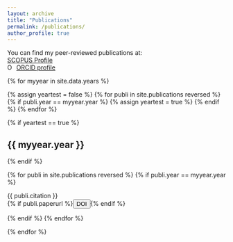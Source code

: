 ```yaml
---
layout: archive
title: "Publications"
permalink: /publications/
author_profile: true
---
```


<style>
.btn{
    margin-bottom:0;
}
.jumbotron{
    padding-bottom:0px;
    padding-top:5px;
    margin-top:10px;
    margin-bottom:10px
}
</style>

You can find my peer-reviewed publications at:
<br />
<a href="https://www.scopus.com/authid/detail.uri?authorId=55675224272">SCOPUS Profile</a>
<br />
<a href="http://orcid.org/0000-0002-0801-0831"><img src="https://orcid.org/sites/default/files/images/orcid_16x16.png" style="width:1em;margin-right:.5em;" alt="ORCID iD icon">ORCID profile</a>


{% for myyear in site.data.years %}

{% assign yeartest = false %}
{% for publi in site.publications reversed %}
  {% if publi.year == myyear.year %}
   {% assign yeartest = true %}
  {% endif %}
{% endfor %}


{% if yeartest == true %}
## {{ myyear.year }}
{% endif %}

{% for publi in site.publications reversed %}
{% if publi.year == myyear.year %}

  {{ publi.citation }}<br/>
  {% if publi.paperurl %}<a href="{{ publi.paperurl }}" target="_blank"><button type="button" class="btn btn-sm btn-success">DOI</button></a>{% endif %}

{% endif %}
{% endfor %}

{% endfor %}
